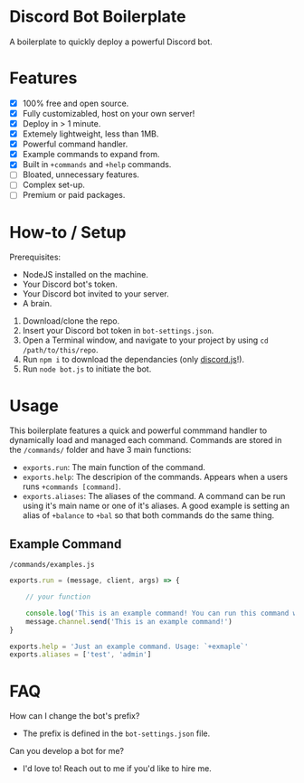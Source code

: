 # Discord Bot Boilerplate
A boilerplate to quickly deploy a powerful Discord bot.

# Features
- [x] 100% free and open source.
- [x] Fully customizabled, host on your own server!
- [x] Deploy in > 1 minute.
- [x] Extemely lightweight, less than 1MB.
- [x] Powerful command handler.
- [x] Example commands to expand from.
- [x] Built in `+commands` and `+help` commands.
- [ ] Bloated, unnecessary features.
- [ ] Complex set-up.
- [ ] Premium or paid packages.

# How-to / Setup
Prerequisites:
- NodeJS installed on the machine.
- Your Discord bot's token.
- Your Discord bot invited to your server.
- A brain.

1. Download/clone the repo.
2. Insert your Discord bot token in `bot-settings.json`.
3. Open a Terminal window, and navigate to your project by using `cd /path/to/this/repo`.
4. Run `npm i` to download the dependancies (only [discord.js](https://discord.js.org)!).
5. Run `node bot.js` to initiate the bot.

# Usage
This boilerplate features a quick and powerful commmand handler to dynamically load and managed each command. Commands are stored in the `/commands/` folder and have 3 main functions:
- `exports.run`: The main function of the command.
- `exports.help`: The descripion of the commands. Appears when a users runs `+commands [command]`.
- `exports.aliases`: The aliases of the command. A command can be run using it's main name or one of it's aliases. A good example is setting an alias of `+balance` to `+bal` so that both commands do the same thing.

## Example Command
`/commands/examples.js`
```javascript
exports.run = (message, client, args) => {

    // your function

    console.log('This is an example command! You can run this command with +example, +test, or +admin!')
    message.channel.send('This is an example command!')
}

exports.help = 'Just an example command. Usage: `+exmaple`'
exports.aliases = ['test', 'admin']
```

# FAQ
How can I change the bot's prefix?
- The prefix is defined in the `bot-settings.json` file.

Can you develop a bot for me?
- I'd love to! Reach out to me if you'd like to hire me.